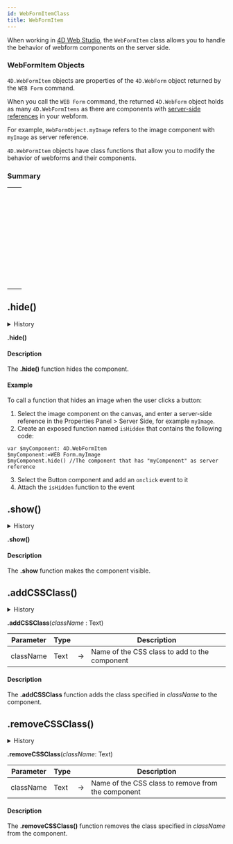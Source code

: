 ```yaml
---
id: WebFormItemClass
title: WebFormItem
---
```


When working in [4D Web Studio](../web-studio/web-studio.md), the `WebFormItem` class allows you to handle the behavior of webform components on the server side.

### WebFormItem Objects

`4D.WebFormItem` objects are properties of the `4D.WebForm` object returned by the `WEB Form` command. 

When you call the `WEB Form` command, the returned `4D.WebForm` object holds as many `4D.WebFormItems` as there are components with [server-side references](../web-studio/web-studio.md#server-side-references) in your webform.

For example, `WebFormObject.myImage` refers to the image component with `myImage` as server reference.

`4D.WebFormItem` objects have class functions that allow you to modify the behavior of webforms and their components.

### Summary 
||
|---|
|[<!-- INCLUDE #WebFormItemClass.hide().Syntax -->](#hide)<p>&nbsp;&nbsp;&nbsp;&nbsp;<!-- INCLUDE #WebFormItemClass.hide().Summary --> |
|[<!-- INCLUDE #WebFormItemClass.show().Syntax -->](#show)<p>&nbsp;&nbsp;&nbsp;&nbsp;<!-- INCLUDE #WebFormItemClass.show().Summary --> |
|[<!-- INCLUDE #WebFormItemClass.addCSSClass().Syntax -->](#addcssclass)<p>&nbsp;&nbsp;&nbsp;&nbsp;<!-- INCLUDE #WebFormItemClass.addCSSClass().Summary --> |
|[<!-- INCLUDE #WebFormItemClass.removeCSSClass().Syntax -->](#removecssclass)<p>&nbsp;&nbsp;&nbsp;&nbsp;<!-- INCLUDE #WebFormItemClass.removeCSSClass().Summary --> |

## .hide()

<details><summary>History</summary>
|Version|Changes|
|---|---|
|v19 R3|Added|
</details>

<!-- REF #WebFormItemClass.hide().Syntax -->
**.hide()**<!-- END REF -->

#### Description

The **.hide()** function <!-- REF #WebFormItemClass.hide().Summary -->hides the component<!-- END REF -->.

#### Example

To call a function that hides an image when the user clicks a button: 

1. Select the image component on the canvas, and enter a server-side reference in the Properties Panel > Server Side, for example `myImage`.
2. Create an exposed function named `isHidden` that contains the following code:

```4d 
var $myComponent: 4D.WebFormItem
$myComponent:=WEB Form.myImage
$myComponent.hide() //The component that has "myComponent" as server reference 
```

3. Select the Button component and add an `onclick` event to it
4. Attach the `isHidden` function to the event

## .show()

<details><summary>History</summary>
|Version|Changes|
|---|---|
|v19 R3|Added|
</details>

<!-- REF #WebFormItemClass.show().Syntax -->
**.show()**<!-- END REF -->

#### Description

The **.show** function <!-- REF #WebFormItemClass.show().Summary -->makes the component visible<!-- END REF -->.

## .addCSSClass()

<details><summary>History</summary>
|Version|Changes|
|---|---|
|v19 R3|Added|
</details>

<!-- REF #WebFormItemClass.addCSSClass().Syntax -->
**.addCSSClass**(*className* : Text)<!-- END REF -->

<!-- REF #WebFormItemClass.addCSSClass().Params -->
|Parameter|Type||Description|
|---------|--- |:---:|------|
|className|Text|->|Name of the CSS class to add to the component|
<!-- END REF -->

#### Description

The **.addCSSClass** function <!-- REF #WebFormItemClass.addCSSClass().Summary -->adds the class specified in *className* to the component<!-- END REF -->.

## .removeCSSClass()

<details><summary>History</summary>
|Version|Changes|
|---|---|
|v19 R3|Added|
</details>

<!-- REF #WebFormItemClass.removeCSSClass().Syntax -->
**.removeCSSClass**(*className*: Text)<!-- END REF -->

<!-- REF #WebFormItemClass.removeCSSClass().Params -->
|Parameter|Type||Description|
|---------|--- |:---:|------|
|className|Text|->|Name of the CSS class to remove from the component|
<!-- END REF -->

#### Description

The **.removeCSSClass()** function <!-- REF #WebFormItemClass.removeCSSClass().Summary -->removes the class specified in *className* from the component<!-- END REF -->.

